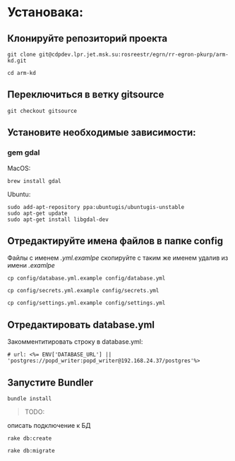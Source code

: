# Установака:
  
## Клонируйте репозиторий проекта
    
    git clone git@cdpdev.lpr.jet.msk.su:rosreestr/egrn/rr-egron-pkurp/arm-kd.git

    cd arm-kd


## Переключиться в ветку gitsource

    git checkout gitsource


## Установите необходимые зависимости:

### gem gdal

MacOS: 
    
    brew install gdal

Ubuntu:
    
    sudo add-apt-repository ppa:ubuntugis/ubuntugis-unstable
    sudo apt-get update
    sudo apt-get install libgdal-dev


## Отредактируйте имена файлов в папке config

Файлы с именем *.yml.examlpe* скопируйте с таким же именем удалив из имени *.examlpe*

    cp config/database.yml.example config/database.yml

    cp config/secrets.yml.example config/secrets.yml
    
    cp config/settings.yml.example config/settings.yml


## Отредактировать database.yml

  Закомментитировать строку в database.yml: 
  
    # url: <%= ENV['DATABASE_URL'] || 'postgres://popd_writer:popd_writer@192.168.24.37/postgres'%>


## Запустите Bundler

    bundle install

> TODO:

  описать подключение к БД
  
    rake db:create

    rake db:migrate
